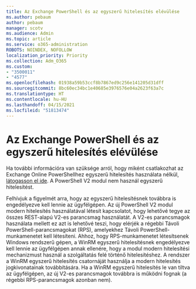 ```yaml
---
title: Az Exchange PowerShell és az egyszerű hitelesítés elévülése
ms.author: pebaum
author: pebaum
manager: scotv
ms.audience: Admin
ms.topic: article
ms.service: o365-administration
ROBOTS: NOINDEX, NOFOLLOW
localization_priority: Priority
ms.collection: Adm_O365
ms.custom:
- "3500011"
- "4577"
ms.openlocfilehash: 01938a59b53ccf8b7867ed9c256e141205d31dff
ms.sourcegitcommit: 8bc60ec34bc1e40685e3976576e04a2623f63a7c
ms.translationtype: HT
ms.contentlocale: hu-HU
ms.lasthandoff: 04/15/2021
ms.locfileid: "51813474"
---
```

# <a name="exchange-powershell-and-basic-authentication-deprecation"></a>Az Exchange PowerShell és az egyszerű hitelesítés elévülése

Ha további információra van szüksége arról, hogy miként csatlakozhat az Exchange Online PowerShellhez egyszerű hitelesítés használata nélkül, [látogasson el ide](https://aka.ms/exops-docs). A PowerShell V2 modul nem használ egyszerű hitelesítést.

Felhívjuk a figyelmét arra, hogy az egyszerű hitelesítésnek továbbra is engedélyezve kell lennie az ügyfélgépen.
Az új PowerShell V2 modul modern hitelesítés használatával létesít kapcsolatot, hogy lehetővé tegye az összes REST-alapú V2-es parancsmag használatát. A V2-es parancsmagok használata mellett ez azt is lehetővé teszi, hogy elérjék a régebbi Távoli PowerShell-parancsmagokat (RPS), amelyekhez Távoli PowerShell-munkamenetet kell létesíteni. Ahhoz, hogy RPS-munkamenetet létesítsenek Windows rendszerű gépen, a WinRM egyszerű hitelesítésnek engedélyezve kell lennie az ügyfélgépen annak ellenére, hogy a modul modern hitelesítési mechanizmust használ a szolgáltatás felé történő hitelesítéshez. A rendszer a WinRM egyszerű hitelesítés csatornáját használja a modern hitelesítés jogkivonatainak továbbítására. Ha a WinRM egyszerű hitelesítés le van tiltva az ügyfélgépen, az új V2-es parancsmagok továbbra is működni fognak (a régebbi RPS-parancsmagok azonban nem).
